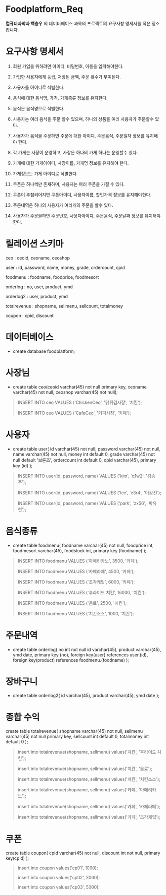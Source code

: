 # Foodplatform_Req
__컴퓨터과학과 백승우__ 의 데이터베이스 과목의 프로젝트의 요구사항 명세서를 적은 장소입니다.

# 요구사항 명세서
1. 회원 가입을 위하려면 아이디, 비밀번호, 이름을 입력해야한다.
2. 가입한 사용자에게 등급, 저장된 금액, 주문 횟수가 부여된다.
3. 사용자를 아이디로 식별한다.

4. 음식에 대한 음식명, 가격, 가게종류 정보를 유지한다.
5. 음식은 음식명으로 식별한다.
6. 사용자는 여러 음식을 주문 할수 있으며, 하나의 상품을 여러 사용자가 주문할수 있다.
7. 사용자가 음식을 주문하면 주문에 대한 아이디, 주문음식, 주문일자 정보를 유지해야 한다.

8. 각 가게는 사장이 운영하고, 사장은 하나의 가게 하나는 운영할수 있다.
9. 가게에 대한 가게아이디, 사장이름, 가게명 정보를 유지해야 한다.
10. 가게정보는 가게 아이디로 식별한다.

11. 쿠폰은 하나씩만 존재하며, 사용자는 여러 쿠폰을 가질 수 있다.
12. 쿠폰이 추첨되어지면 쿠폰아이디, 사용자이름, 할인가격 정보를 유지해야한다.

13. 주문내역은 하나의 사용자가 여러개의 주문을 할수 있다.
14. 사용자가 주문을하면 주문번호, 사용자아이디, 주문음식, 주문날짜 정보를 유지해야한다.


# 릴레이션 스키마
ceo : ceoid, ceoname, ceoshop

user : id,	password,	name,	money,	grade, 	ordercount, cpid

foodmenu : foodname, foodprice, foodmesort

orderlog : no, user, product, ymd

orderlog2 : user, product, ymd

totalrevenue : shopname,	sellmenu,	sellcount,	totalmoney

coupon : cpid, discount

# 데이터베이스
* create database foodplatform;

# 사장님
* create table ceo(ceoid varchar(45) not null primary key, ceoname varchar(45) not null, ceoshop varchar(45) not null);

> INSERT INTO ceo VALUES ('ChickenCeo', '닭튀김사장', '치킨');
>
> INSERT INTO ceo VALUES ('CafeCeo', '커피사장', '카페');

# 사용자
* create table user(
id varchar(45) not null,
password varchar(45) not null,
name varchar(45) not null,
money int default 0,
grade varchar(45) not null default '브론즈',
ordercount int default 0,
cpid varchar(45),
primary key (id)
);

>INSERT INTO user(id, password, name) VALUES ('kim', 'q1w2', '김승주');
>
>INSERT INTO user(id, password, name) VALUES ('lee', 'e3r4', '이강선');
>
>INSERT INTO user(id, password, name) VALUES ('park', 'zx56', '박유현');

# 음식종류
* create table foodmenu(
foodname varchar(45) not null,
foodprice int,
foodmesort varchar(45),
foodstock int,
primary key (foodname)
);

>INSERT INTO foodmenu VALUES ('아메리카노', 3500, '카페');
>
>INSERT INTO foodmenu VALUES ('카페라뗴', 4500, '카페');
>
>INSERT INTO foodmenu VALUES ('조각케잌', 6000, '카페');
>
>INSERT INTO foodmenu VALUES ('후라이드 치킨', 16000, '치킨');
>
>INSERT INTO foodmenu VALUES ('음료', 2500, '치킨');
>
>INSERT INTO foodmenu VALUES ('치킨소스', 1000, '치킨');

# 주문내역
* create table orderlog(
no int not null
id varchar(45),
product varchar(45),
ymd date,
primary key (no),
foreign key(user) references user.(id),
foreign key(product) references foodmenu.(foodname)
);

# 장바구니
* create table orderlog2(
id varchar(45),
product varchar(45),
ymd date
);

# 종합 수익
create table totalrevenue(
shopname varchar(45) not null,
sellmenu varchar(45) not null primary key,
sellcount int default 0,
totalmoney int default 0
);

> insert into totalrevenue(shopname, sellmenu) values('치킨', '후라이드 치킨');
>
>insert into totalrevenue(shopname, sellmenu) values('치킨', '음료');
>
>insert into totalrevenue(shopname, sellmenu) values('치킨', '치킨소스');
>
>insert into totalrevenue(shopname, sellmenu) values('카페', '아메리카노');
>
>insert into totalrevenue(shopname, sellmenu) values('카페', '카페라떼');
>
>insert into totalrevenue(shopname, sellmenu) values('카페', '조각케잌');

# 쿠폰
create table coupon(
cpid varchar(45) not null,
discount int not null,
primary key(cpid)
);

> insert into coupon values('cp01', 1000);
> 
>insert into coupon values('cp02', 3000);
>
>insert into coupon values('cp03', 5000);
